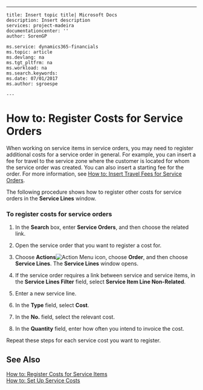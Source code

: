 ---
    title: Insert topic title| Microsoft Docs
    description: Insert description
    services: project-madeira
    documentationcenter: ''
    author: SorenGP

    ms.service: dynamics365-financials
    ms.topic: article
    ms.devlang: na
    ms.tgt_pltfrm: na
    ms.workload: na
    ms.search.keywords:
    ms.date: 07/01/2017
    ms.author: sgroespe

    ---
# How to: Register Costs for Service Orders
When working on service items in service orders, you may need to register additional costs for a service order in general. For example, you can insert a fee for travel to the service zone where the customer is located for whom the service order was created. You can also insert a starting fee for the order. For more information, see [How to: Insert Travel Fees for Service Orders](../FullExperience/how-to-insert-starting-fees-for-service-orders.md).  
  
 The following procedure shows how to register other costs for service orders in the **Service Lines** window.  
  
### To register costs for service orders  
  
1.  In the **Search** box, enter **Service Orders**, and then choose the related link.  
  
2.  Open the service order that you want to register a cost for.  
  
3.  Choose **Actions**![Action Menu icon](../FullExperience/media/actionmenuicon.png "actionMenuIcon"), choose **Order**, and then choose **Service Lines**. The **Service Lines** window opens.  
  
4.  If the service order requires a link between service and service items, in the **Service Lines Filter** field, select **Service Item Line Non-Related**.  
  
5.  Enter a new service line.  
  
6.  In the **Type** field, select **Cost**.  
  
7.  In the **No.** field, select the relevant cost.  
  
8.  In the **Quantity** field, enter how often you intend to invoice the cost.  
  
 Repeat these steps for each service cost you want to register.  
  
## See Also  
 [How to: Register Costs for Service Items](../FullExperience/how-to-register-costs-for-service-items.md)   
 [How to: Set Up Service Costs](../FullExperience/how-to-set-up-service-costs.md)